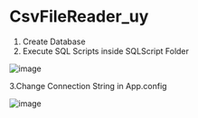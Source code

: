 # CsvFileReader_uy

1. Create Database
2. Execute SQL Scripts inside  SQLScript Folder

 ![image](https://user-images.githubusercontent.com/3582766/185406454-56a822a6-6736-4b04-815b-0202e6b930e2.png)
 
 3.Change Connection String in App.config 
 
 ![image](https://user-images.githubusercontent.com/3582766/185406984-65517744-3995-4f45-8710-d6987d688164.png)


